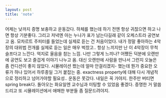 ```yaml
---
layout: post
title: 'note'
---
```


어제는 낮까지 증명 보충하고 운동갔다. 하체를 했는데 하기 전엔 항상 귀찮으면 하고 나면 항상 기분좋다. 그리고 저녁엔 아는 누나가 표가 남는다길래 같이 오케스트라 공연보고 옴. 모차르트 주피터를 들었는데 실제로 듣는 건 처음이었다. 내가 정말 좋아하는 4악장의 대위법 전개를 실제로 듣는 일은 매우 벅찼고.. 항상 느끼지만 난 이 4악장이 무척 슬프다고 느낀다. 억지로 울음을 참는 느낌. 나만 그렇게 느끼나? 어쨌든 덕분에 오랜만에 공연도 보고 즐겁게 이야기 나누고 옴. 대신 오랜만에 사람을 만나서 그런지 오늘은 좀 컨디션이 좋지 않았다. 시뮬레이션 짰는데 얼마 안걸리겠지- 했는데 뭔가 중요한 오류가 하나 있어서 하루종일 그거 붙잡는 중. exactness property에 대해 다시 개념적으로 정리하고 넘어가야할 필요성.. 운동은 못갔다. 내일은 꼭 가야지. 한주만 버티면 spring break다. 돌아오는 화요일엔 교수님과 미팅할 수 있었음 좋겠다. 증명한 거 말씀드리고 또 시뮬레이션에서 애매한 부분들 좀 질문드려야지. 
